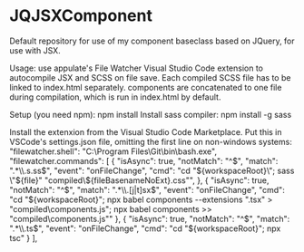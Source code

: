 # JQJSXComponent
Default repository for use of my component baseclass based on JQuery, for use with JSX.

Usage: use appulate's File Watcher Visual Studio Code extension to autocompile JSX and SCSS on file save. Each compiled SCSS file has to be linked to index.html separately. components are concatenated to one file during compilation, which is run in index.html by default.

Setup (you need npm):
npm install 
Install sass compiler:
npm install -g sass

Install the extenxion from the Visual Studio Code Marketplace. 
Put this in VSCode's settings.json file, omitting the first line on non-windows systems:
"filewatcher.shell": "C:\\Program Files\\Git\\bin\\bash.exe",
    "filewatcher.commands": [
        {
            "isAsync": true,
            "notMatch": "^$",
            "match": ".*\\.s.ss$",
            "event": "onFileChange",
            "cmd": "cd \"${workspaceRoot}\"; sass \"${file}\" \"compiled\\${fileBasenameNoExt}.css\"",
        },
        {
            "isAsync": true,
            "notMatch": "^$",
            "match": ".*\\.[j|t]sx$",
            "event": "onFileChange",
            "cmd": "cd \"${workspaceRoot}\"; npx babel components --extensions \".tsx\" > \"compiled\\components.js\"; npx babel components >> \"compiled\\components.js\""
        },
        {
            "isAsync": true,
            "notMatch": "^$",
            "match": ".*\\.ts$",
            "event": "onFileChange",
            "cmd": "cd \"${workspaceRoot}\"; npx tsc"
        }
    ],
